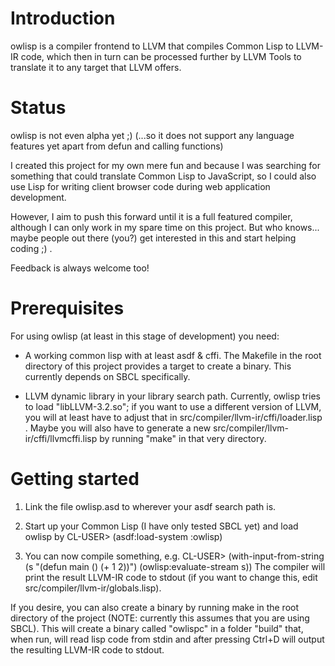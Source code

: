 # Introduction

owlisp is a compiler frontend to LLVM that compiles Common Lisp to LLVM-IR code,
which then in turn can be processed further by LLVM Tools to translate it to any
target that LLVM offers.

# Status

owlisp is not even alpha yet ;)
(...so it does not support any language features yet apart from defun and
calling functions)

I created this project for my own mere fun and because I was searching for
something that could translate Common Lisp to JavaScript, so I could also
use Lisp for writing client browser code during web application development.

However, I aim to push this forward until it is a full featured compiler,
although I can only work in my spare time on this project.
But who knows... maybe people out there (you?) get interested in this and
start helping coding ;) .

Feedback is always welcome too!

# Prerequisites

For using owlisp (at least in this stage of development) you need:

 * A working common lisp with at least asdf & cffi.
   The Makefile in the root directory of this project provides a target to
   create a binary. This currently depends on SBCL specifically.

 * LLVM dynamic library in your library search path.
   Currently, owlisp tries to load "libLLVM-3.2.so"; if you want to use a
   different version of LLVM, you will at least have to adjust that in
   src/compiler/llvm-ir/cffi/loader.lisp . Maybe you will also have to
   generate a new src/compiler/llvm-ir/cffi/llvmcffi.lisp by running "make"
   in that very directory.

# Getting started

 1. Link the file owlisp.asd to wherever your asdf search path is.

 2. Start up your Common Lisp (I have only tested SBCL yet) and load owlisp by
      CL-USER> (asdf:load-system :owlisp)

 3. You can now compile something, e.g.
      CL-USER> (with-input-from-string
                   (s "(defun main () (+ 1 2))")
                 (owlisp:evaluate-stream s))
    The compiler will print the result LLVM-IR code to stdout (if you
    want to change this, edit src/compiler/llvm-ir/globals.lisp).

If you desire, you can also create a binary by running make in the root
directory of the project (NOTE: currently this assumes that you are using
SBCL). This will create a binary called "owlispc" in a folder "build"
that, when run, will read lisp code from stdin and after pressing Ctrl+D
will output the resulting LLVM-IR code to stdout.

